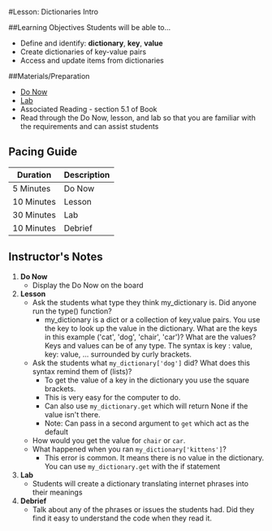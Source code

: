 #Lesson: Dictionaries Intro

##Learning Objectives
Students will be able to...

* Define and identify: **dictionary**, **key**, **value**
* Create dictionaries of key-value pairs
* Access and update items from dictionaries

##Materials/Preparation
* [Do Now]
* [Lab]
* Associated Reading - section 5.1 of Book
*  Read through the Do Now, lesson, and lab so that you are familiar with the requirements and can assist students

## Pacing Guide
| **Duration**   | **Description** |
| ---------- | ----------- |
| 5 Minutes  | Do Now      |
| 10 Minutes | Lesson      |
| 30 Minutes | Lab         |
| 10 Minutes | Debrief     |

## Instructor's Notes

1. **Do Now**
    * Display the Do Now on the board
2. **Lesson**
	* Ask the students what type they think my_dictionary is. Did anyone run the type() function? 
		* my_dictionary is a dict or a collection of key,value pairs. You use the key to look up the value in the dictionary. What are the keys in this example ('cat', 'dog', 'chair', 'car')? What are the values? Keys and values can be of any type. The syntax is key : value, key: value, ... surrounded by curly brackets. 
	* Ask the students what `my_dictionary['dog']` did? What does this syntax remind them of (lists)?
		* To get the value of a key in the dictionary you use the square brackets.
		* This is very easy for the computer to do.
		* Can also use `my_dictionary.get` which will return None if the value isn't there. 
		* Note: Can pass in a second argument to `get` which act as the default
	* How would you get the value for `chair` or `car`.
	* What happened when you ran `my_dictionary['kittens']`? 
		* This error is common. It means there is no value in the dictionary. You can use `my_dictionary.get` with the if statement
3. **Lab**	
	* Students will create a dictionary translating internet phrases into their meanings
4. **Debrief**
	* Talk about any of the phrases or issues the students had. Did they find it easy to understand the code when they read it.



[Do Now]: do_now.md
[Lab]: lab.md